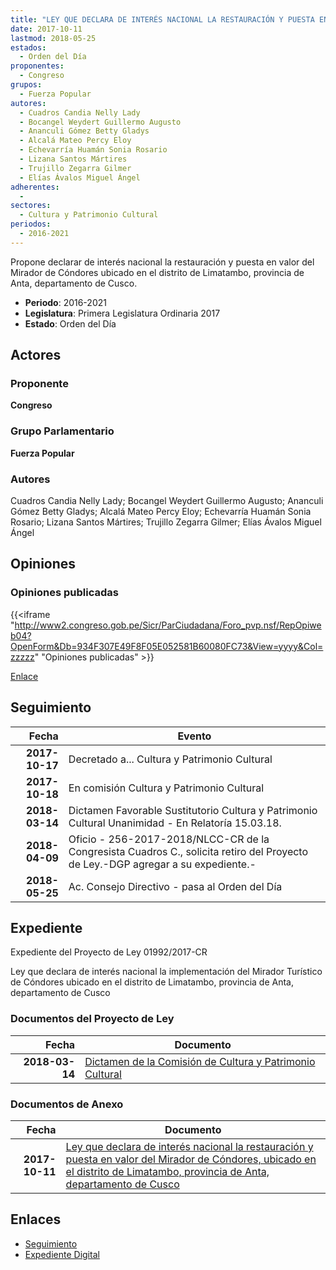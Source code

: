```yaml
---
title: "LEY QUE DECLARA DE INTERÉS NACIONAL LA RESTAURACIÓN Y PUESTA EN VALOR DEL MIRADOR DE CÓNDORES UBICADO EN EL DISTRITO DE LIMATAMBIO, PROVINCIA DE ANTA, DEPARTAMENTO DE CUSCO"
date: 2017-10-11
lastmod: 2018-05-25
estados: 
  - Orden del Día
proponentes: 
  - Congreso
grupos: 
  - Fuerza Popular
autores: 
  - Cuadros Candia Nelly Lady
  - Bocangel Weydert Guillermo Augusto
  - Ananculi Gómez Betty Gladys
  - Alcalá Mateo Percy Eloy
  - Echevarría Huamán Sonia Rosario
  - Lizana Santos Mártires
  - Trujillo Zegarra Gilmer
  - Elías Ávalos Miguel Ángel
adherentes: 
  - 
sectores: 
  - Cultura y Patrimonio Cultural
periodos: 
  - 2016-2021
---
```


Propone declarar de interés nacional la restauración y puesta en valor del Mirador de Cóndores ubicado en el distrito de Limatambo, provincia de Anta, departamento de Cusco.

- **Periodo**: 2016-2021
- **Legislatura**: Primera Legislatura Ordinaria 2017
- **Estado**: Orden del Día

## Actores

### Proponente

**Congreso**

### Grupo Parlamentario

**Fuerza Popular**

### Autores

Cuadros Candia Nelly Lady; Bocangel Weydert Guillermo Augusto; Ananculi Gómez Betty Gladys; Alcalá Mateo Percy Eloy; Echevarría Huamán Sonia Rosario; Lizana Santos Mártires; Trujillo Zegarra Gilmer; Elías Ávalos Miguel Ángel


## Opiniones

### Opiniones publicadas

{{<iframe "http://www2.congreso.gob.pe/Sicr/ParCiudadana/Foro_pvp.nsf/RepOpiweb04?OpenForm&Db=934F307E49F8F05E052581B60080FC73&View=yyyy&Col=zzzzz" "Opiniones publicadas" >}}

[Enlace](http://www2.congreso.gob.pe/Sicr/ParCiudadana/Foro_pvp.nsf/RepOpiweb04?OpenForm&Db=934F307E49F8F05E052581B60080FC73&View=yyyy&Col=zzzzz)

## Seguimiento

| Fecha | Evento |
|------:|--------|
| **2017-10-17** | Decretado a... Cultura y Patrimonio Cultural|
| **2017-10-18** | En comisión Cultura y Patrimonio Cultural|
| **2018-03-14** | Dictamen Favorable Sustitutorio Cultura y Patrimonio Cultural Unanimidad - En Relatoría 15.03.18.|
| **2018-04-09** | Oficio - 256-2017-2018/NLCC-CR de la Congresista Cuadros C., solicita retiro del Proyecto de Ley.-DGP agregar a su expediente.-|
| **2018-05-25** | Ac. Consejo Directivo - pasa al Orden del Día|


## Expediente

Expediente del Proyecto de Ley 01992/2017-CR

Ley que declara de interés nacional la implementación del Mirador Turístico de Cóndores ubicado en el distrito de Limatambo, provincia de Anta, departamento de Cusco


### Documentos del Proyecto de Ley

| Fecha | Documento |
|------:|--------|
| **2018-03-14** | [Dictamen de la Comisión de Cultura y Patrimonio Cultural](http://www.leyes.congreso.gob.pe/Documentos/2016_2021/Dictamenes/Proyectos_de_Ley/01992DC05MAY20180314.PDF) |

### Documentos de Anexo

| Fecha | Documento |
|------:|--------|
| **2017-10-11** | [Ley que declara de interés nacional la restauración y puesta en valor del Mirador de Cóndores, ubicado en el distrito de Limatambo, provincia de Anta, departamento de Cusco](http://www.leyes.congreso.gob.pe/Documentos/2016_2021/Proyectos_de_Ley_y_de_Resoluciones_Legislativas/PL0199220171011.PDF) |

## Enlaces 

- [Seguimiento](http://www2.congreso.gob.pehttp://www2.congreso.gob.pe/Sicr/TraDocEstProc/CLProLey2016.nsf/f7fff46988ca05b1052578e100829cc7/5c32d4f895790086052581b60077d483?OpenDocument)
- [Expediente Digital](http://www2.congreso.gob.pehttp://www2.congreso.gob.pe/Sicr/TraDocEstProc/CLProLey2016.nsf/f7fff46988ca05b1052578e100829cc7/5c32d4f895790086052581b60077d483?OpenDocument&Click=05257FB7005EB655.eb71d0cf91d8294e05256cdf006b5706/$Body/0.1C6C)
